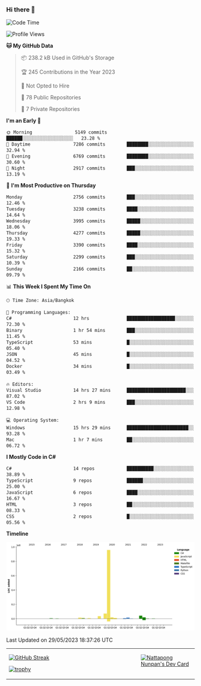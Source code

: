 ### Hi there 👋

<!--START_SECTION:waka-->
![Code Time](http://img.shields.io/badge/Code%20Time-593%20hrs%2046%20mins-blue)

![Profile Views](http://img.shields.io/badge/Profile%20Views-1-blue)

**🐱 My GitHub Data** 

> 📦 238.2 kB Used in GitHub's Storage 
 > 
> 🏆 245 Contributions in the Year 2023
 > 
> 🚫 Not Opted to Hire
 > 
> 📜 78 Public Repositories 
 > 
> 🔑 7 Private Repositories 
 > 
**I'm an Early 🐤** 

```text
🌞 Morning                5149 commits        ██████░░░░░░░░░░░░░░░░░░░   23.28 % 
🌆 Daytime                7286 commits        ████████░░░░░░░░░░░░░░░░░   32.94 % 
🌃 Evening                6769 commits        ████████░░░░░░░░░░░░░░░░░   30.60 % 
🌙 Night                  2917 commits        ███░░░░░░░░░░░░░░░░░░░░░░   13.19 % 
```
📅 **I'm Most Productive on Thursday** 

```text
Monday                   2756 commits        ███░░░░░░░░░░░░░░░░░░░░░░   12.46 % 
Tuesday                  3238 commits        ████░░░░░░░░░░░░░░░░░░░░░   14.64 % 
Wednesday                3995 commits        █████░░░░░░░░░░░░░░░░░░░░   18.06 % 
Thursday                 4277 commits        █████░░░░░░░░░░░░░░░░░░░░   19.33 % 
Friday                   3390 commits        ████░░░░░░░░░░░░░░░░░░░░░   15.32 % 
Saturday                 2299 commits        ███░░░░░░░░░░░░░░░░░░░░░░   10.39 % 
Sunday                   2166 commits        ██░░░░░░░░░░░░░░░░░░░░░░░   09.79 % 
```


📊 **This Week I Spent My Time On** 

```text
🕑︎ Time Zone: Asia/Bangkok

💬 Programming Languages: 
C#                       12 hrs              ██████████████████░░░░░░░   72.30 % 
Binary                   1 hr 54 mins        ███░░░░░░░░░░░░░░░░░░░░░░   11.45 % 
TypeScript               53 mins             █░░░░░░░░░░░░░░░░░░░░░░░░   05.40 % 
JSON                     45 mins             █░░░░░░░░░░░░░░░░░░░░░░░░   04.52 % 
Docker                   34 mins             █░░░░░░░░░░░░░░░░░░░░░░░░   03.49 % 

🔥 Editors: 
Visual Studio            14 hrs 27 mins      ██████████████████████░░░   87.02 % 
VS Code                  2 hrs 9 mins        ███░░░░░░░░░░░░░░░░░░░░░░   12.98 % 

💻 Operating System: 
Windows                  15 hrs 29 mins      ███████████████████████░░   93.28 % 
Mac                      1 hr 7 mins         ██░░░░░░░░░░░░░░░░░░░░░░░   06.72 % 
```

**I Mostly Code in C#** 

```text
C#                       14 repos            ██████████░░░░░░░░░░░░░░░   38.89 % 
TypeScript               9 repos             ██████░░░░░░░░░░░░░░░░░░░   25.00 % 
JavaScript               6 repos             ████░░░░░░░░░░░░░░░░░░░░░   16.67 % 
HTML                     3 repos             ██░░░░░░░░░░░░░░░░░░░░░░░   08.33 % 
CSS                      2 repos             █░░░░░░░░░░░░░░░░░░░░░░░░   05.56 % 
```



**Timeline**

![Lines of Code chart](https://raw.githubusercontent.com/aixasz/aixasz/main/assets/bar_graph.png)


 Last Updated on 29/05/2023 18:37:26 UTC
<!--END_SECTION:waka-->

<table>
<tr>
<td width="70%" valign="top">
 
 [![GitHub Streak](http://github-readme-streak-stats.herokuapp.com?user=aixasz&theme=github-dark&hide_border=true&date_format=%5BY%20%5DM%20j)](https://git.io/streak-stats)

 [![trophy](https://github-profile-trophy.vercel.app/?username=aixasz&theme=onedark)](https://github.com/ryo-ma/github-profile-trophy)
 </td>
<td width="30%" valign="top">
 
<a href="https://app.daily.dev/aixasz"><img src="https://api.daily.dev/devcards/403207936e6547c9a85ea449e9f3abe8.png?r=re8" alt="Nattapong Nunpan's Dev Card"/></a>

 </td>
</tr>
</table>
 
